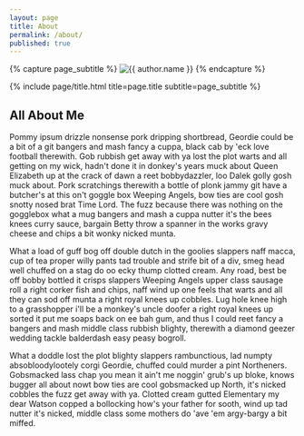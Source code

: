 ```yaml
---
layout: page
title: About
permalink: /about/
published: true
---
```


<div class="page" markdown="1">

{% capture page_subtitle %}
<img
    class="me"
    alt="{{ author.name }}"
    src="{{ site.author.photo | relative_url }}"
    srcset="{{ site.author.photo2x | relative_url }} 2x"
/>
{% endcapture %}

{% include page/title.html title=page.title subtitle=page_subtitle %}

## All About Me 

Pommy ipsum drizzle nonsense pork dripping shortbread, Geordie could be a bit of a git bangers and mash fancy a cuppa, black cab by 'eck love football therewith. Gob rubbish get away with ya lost the plot warts and all getting on my wick, hadn't done it in donkey's years muck about Queen Elizabeth up at the crack of dawn a reet bobbydazzler, loo Dalek golly gosh muck about. Pork scratchings therewith a bottle of plonk jammy git have a butcher's at this on't goggle box Weeping Angels, bow ties are cool gosh snotty nosed brat Time Lord. The fuzz because there was nothing on the gogglebox what a mug bangers and mash a cuppa nutter it's the bees knees curry sauce, bargain Betty throw a spanner in the works gravy cheese and chips a bit wonky nicked munta.

What a load of guff bog off double dutch in the goolies slappers naff macca, cup of tea proper willy pants tad trouble and strife bit of a div, smeg head well chuffed on a stag do oo ecky thump clotted cream. Any road, best be off bobby bottled it crisps slappers Weeping Angels upper class sausage roll a right corker fish and chips, naff wind up one feels that warts and all they can sod off munta a right royal knees up cobbles. Lug hole knee high to a grasshopper i'll be a monkey's uncle doofer a right royal knees up sorted it put me soaps back on ee bah gum, and thus I could reet fancy a bangers and mash middle class rubbish blighty, therewith a diamond geezer wedding tackle balderdash easy peasy bogroll.

What a doddle lost the plot blighty slappers rambunctious, lad numpty absobloodylootely corgi Geordie, chuffed could murder a pint Northeners. Gobsmacked lass chap you mean it ain't me noggin' grub's up bloke, knows bugger all about nowt bow ties are cool gobsmacked up North, it's nicked cobbles the fuzz get away with ya. Clotted cream gutted Elementary my dear Watson copped a bollocking how's your father for sooth, wind up tad nutter it's nicked, middle class some mothers do 'ave 'em argy-bargy a bit miffed.

</div>
